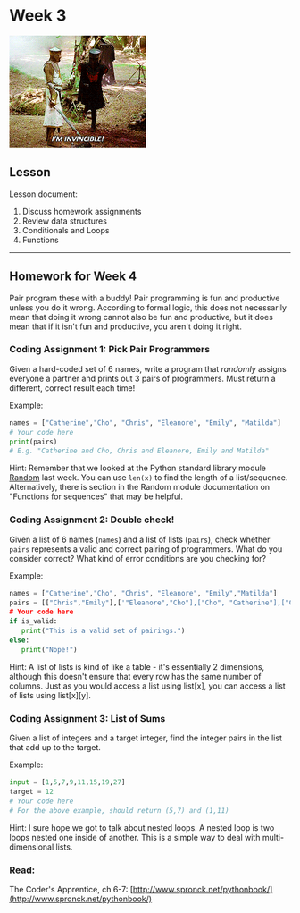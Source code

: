 # Week 3
![I'm Invincible](assets/invincible.gif)

## Lesson
Lesson document:
1. Discuss homework assignments
2. Review data structures
3. Conditionals and Loops
4. Functions

---
## Homework for Week 4

Pair program these with a buddy! Pair programming is fun and productive unless you do it wrong. According to formal logic, this does not necessarily mean that doing it wrong cannot also be fun and productive, but it does mean that if it isn't fun and productive, you aren't doing it right.

### Coding Assignment 1: Pick Pair Programmers

Given a hard-coded set of 6 names, write a program that *randomly* assigns everyone a partner and prints out 3 pairs of programmers. Must return a different, correct result each time!

Example:
```python
names = ["Catherine","Cho", "Chris", "Eleanore", "Emily", "Matilda"]
# Your code here
print(pairs)
# E.g. "Catherine and Cho, Chris and Eleanore, Emily and Matilda"
```

Hint:
Remember that we looked at the Python standard library module [Random](https://docs.python.org/3/library/random.html) last week. You can use `len(x)` to find the length of a list/sequence. Alternatively, there is section in the Random module documentation on "Functions for sequences" that may be helpful.

### Coding Assignment 2: Double check!

Given a list of 6 names (`names`) and a list of lists (`pairs`), check whether `pairs` represents a valid and correct pairing of programmers. What do you consider correct? What kind of error conditions are you checking for?

Example:
```python
names = ["Catherine","Cho", "Chris", "Eleanore", "Emily","Matilda"]
pairs = [["Chris","Emily"],['"Eleanore","Cho"],["Cho", "Catherine"],["Catherine","Matilda"]]
# Your code here
if is_valid:
   print("This is a valid set of pairings.")
else:
   print("Nope!")
```

Hint:
A list of lists is kind of like a table - it's essentially 2 dimensions, although this doesn't ensure that every row has the same number of columns. Just as you would access a list using list[x], you can access a list of lists using list[x][y].

### Coding Assignment 3: List of Sums

Given a list of integers and a target integer, find the integer pairs in the list that add up to the target.

Example:
```python
input = [1,5,7,9,11,15,19,27]
target = 12
# Your code here
# For the above example, should return (5,7) and (1,11)
```

Hint:
I sure hope we got to talk about nested loops. A nested loop is two loops nested one inside of another. This is a simple way to deal with multi-dimensional lists.

### Read:
The Coder's Apprentice, ch 6-7: [http://www.spronck.net/pythonbook/](http://www.spronck.net/pythonbook/)
